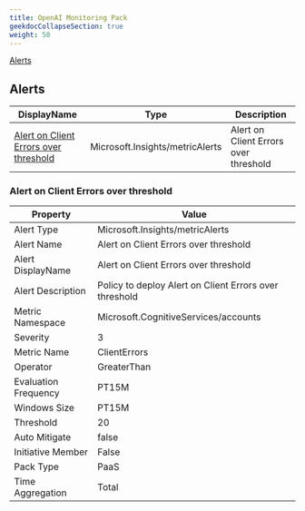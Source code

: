 ```yaml
---
title: OpenAI Monitoring Pack
geekdocCollapseSection: true
weight: 50
---
```

[Alerts](#alerts)

## Alerts
|DisplayName|Type|Description|
|---|---|---|
|[Alert on Client Errors over threshold](#alert-on-client-errors-over-threshold)|Microsoft.Insights/metricAlerts|Alert on Client Errors over threshold|
### Alert on Client Errors over threshold

|Property | Value |
|---|---|
|Alert Type                    | Microsoft.Insights/metricAlerts |
|Alert Name                    |Alert on Client Errors over threshold|
|Alert DisplayName             |Alert on Client Errors over threshold| |
|Alert Description             |Policy to deploy Alert on Client Errors over threshold| |
|Metric Namespace             |Microsoft.CognitiveServices/accounts| |
|Severity                    |3| |
|Metric Name                  |ClientErrors| |
|Operator                     |GreaterThan| |
|Evaluation Frequency       |PT15M| |
|Windows Size                |PT15M| |
|Threshold                 |20| |
|Auto Mitigate              |false| |
|Initiative Member             |False| |
|Pack Type                     |PaaS| |
|Time Aggregation              |Total| |
